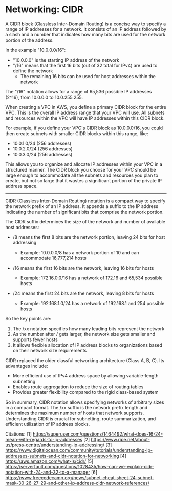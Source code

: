# Networking: CIDR


A CIDR block (Classless Inter-Domain Routing) is a concise way to specify a range of IP addresses for a network. It consists of an IP address followed by a slash and a number that indicates how many bits are used for the network portion of the address.

In the example "10.0.0.0/16":

- "10.0.0.0" is the starting IP address of the network
- "/16" means that the first 16 bits (out of 32 total for IPv4) are used to define the network
  - The remaining 16 bits can be used for host addresses within the network

The "/16" notation allows for a range of 65,536 possible IP addresses (2^16), from 10.0.0.0 to 10.0.255.255.

When creating a VPC in AWS, you define a primary CIDR block for the entire VPC. This is the overall IP address range that your VPC will use. All subnets and resources within the VPC will have IP addresses within this CIDR block.

For example, if you define your VPC's CIDR block as 10.0.0.0/16, you could then create subnets with smaller CIDR blocks within this range, like:

- 10.0.1.0/24 (256 addresses)
- 10.0.2.0/24 (256 addresses)
- 10.0.3.0/24 (256 addresses)

This allows you to organize and allocate IP addresses within your VPC in a structured manner. The CIDR block you choose for your VPC should be large enough to accommodate all the subnets and resources you plan to create, but not so large that it wastes a significant portion of the private IP address space.

---

CIDR (Classless Inter-Domain Routing) notation is a compact way to specify the network prefix of an IP address. It appends a suffix to the IP address indicating the number of significant bits that comprise the network portion.

The CIDR suffix determines the size of the network and number of available host addresses:

- /8 means the first 8 bits are the network portion, leaving 24 bits for host addressing
  - Example: 10.0.0.0/8 has a network portion of 10 and can accommodate 16,777,214 hosts

- /16 means the first 16 bits are the network, leaving 16 bits for hosts
  - Example: 172.16.0.0/16 has a network of 172.16 and 65,534 possible hosts

- /24 means the first 24 bits are the network, leaving 8 bits for hosts
  - Example: 192.168.1.0/24 has a network of 192.168.1 and 254 possible hosts

So the key points are:

1. The /xx notation specifies how many leading bits represent the network
2. As the number after / gets larger, the network size gets smaller and supports fewer hosts
3. It allows flexible allocation of IP address blocks to organizations based on their network size requirements

CIDR replaced the older classful networking architecture (Class A, B, C). Its advantages include:

- More efficient use of IPv4 address space by allowing variable-length subnetting
- Enables route aggregation to reduce the size of routing tables
- Provides greater flexibility compared to the rigid class-based system

So in summary, CIDR notation allows specifying networks of arbitrary sizes in a compact format. The /xx suffix is the network prefix length and determines the maximum number of hosts that network supports. Understanding CIDR is crucial for subnetting, route summarization, and efficient utilization of IP address blocks.

Citations:
[1] https://superuser.com/questions/1464492/what-does-16-24-mean-with-regards-to-ip-addresses
[2] https://www.ripe.net/about-us/press-centre/understanding-ip-addressing/
[3] https://www.digitalocean.com/community/tutorials/understanding-ip-addresses-subnets-and-cidr-notation-for-networking
[4] https://aws.amazon.com/what-is/cidr/
[5] https://serverfault.com/questions/1028435/how-can-we-explain-cidr-notation-with-24-and-32-to-a-manager
[6] https://www.freecodecamp.org/news/subnet-cheat-sheet-24-subnet-mask-30-26-27-29-and-other-ip-address-cidr-network-references/
